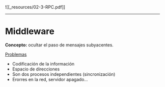 ![[_resources/02-3-RPC.pdf]]

---

# Middleware
**Concepto:** ocultar el paso de mensajes subyacentes.

<u>Problemas</u>
- Codificación de la información
- Espacio de direcciones
- Son dos procesos independientes (sincronización)
- Erorres en la red, servidor apagado...